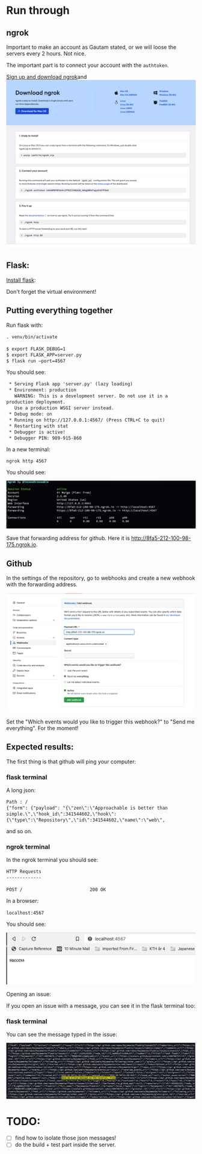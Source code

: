 # Run through

## ngrok

Important to make an account as Gautam stated, or we will loose the servers every 2 hours. Not nice.

The important part is to connect your account with the `authtoken`.

[Sign up and download ngrok](https://dashboard.ngrok.com/get-started/setup)and ![do the authken](ngrok.png)

## Flask:

[Install flask](https://flask.palletsprojects.com/en/2.0.x/installation/?highlight=venv): 

Don't forget the virtual environment! 



## Putting everything together
Run flask with:

```term
. venv/bin/activate

$ export FLASK_DEBUG=1
$ export FLASK_APP=server.py
$ flask run —port=4567
```

You should see:

```term
 * Serving Flask app 'server.py' (lazy loading)
 * Environment: production
   WARNING: This is a development server. Do not use it in a production deployment.
   Use a production WSGI server instead.
 * Debug mode: on
 * Running on http://127.0.0.1:4567/ (Press CTRL+C to quit)
 * Restarting with stat
 * Debugger is active!
 * Debugger PIN: 989-915-860
 ```

In a new terminal:

 ```
 ngrok http 4567
 ```
You should see:

 ![ngrok online](ngrokonline.png)

Save that forwarding address for github. 
Here it is http://8fa5-212-100-98-175.ngrok.io.

## Github

In the settings of the repository, go to webhooks and create a new webhook with the forwarding address.

![webhook](webhook.png)

Set the "Which events would you like to trigger this webhook?" to "Send me everything". For the moment!


## Expected results:

The first thing is that github will ping your computer:

### flask terminal

A long json:

```
Path : /
{"form": {"payload": "{\"zen\":\"Approachable is better than simple.\",\"hook_id\":341544602,\"hook\":{\"type\":\"Repository\",\"id\":341544602,\"name\":\"web\",
```

and so on.

### ngrok terminal
In the ngrok terminal you should see:

```
HTTP Requests
-------------

POST /                         200 OK
```



 In a browser:

`localhost:4567`

You should see:

 ![browser](browser.png)

Opening an issue:

If you open an issue with a message, you can see it in the flask terminal too:

### flask terminal

You can see the message typed in the issue:

![issue](flask_issue.png)

# TODO:

- [ ] find how to isolate those json messages!
- [ ] do the build + test part inside the server.